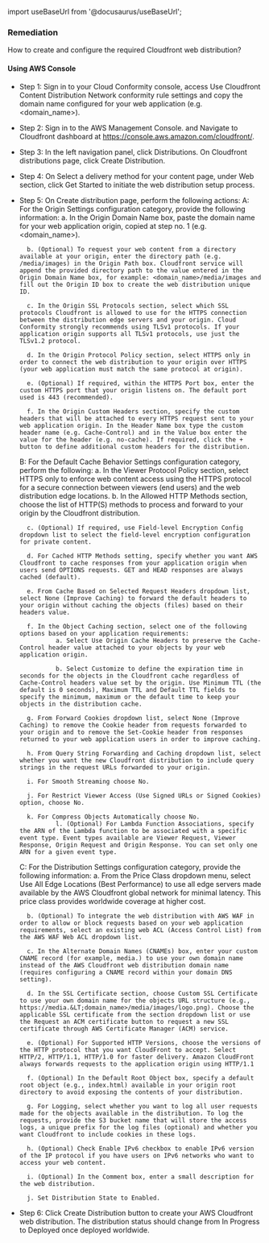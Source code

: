 import useBaseUrl from '@docusaurus/useBaseUrl';

### Remediation
How to create and configure the required Cloudfront web distribution?

#### Using AWS Console

- Step 1: Sign in to your Cloud Conformity console, access Use Cloudfront Content Distribution Network conformity rule settings and copy the domain name configured for your web application (e.g. <domain_name>).

- Step 2: Sign in to the AWS Management Console. and Navigate to Cloudfront dashboard at https://console.aws.amazon.com/cloudfront/.

- Step 3: In the left navigation panel, click Distributions. On Cloudfront distributions page, click Create Distribution.

- Step 4: On Select a delivery method for your content page, under Web section, click Get Started to initiate the web distribution setup process.

- Step 5: On Create distribution page, perform the following actions:
	 A: For the Origin Settings configuration category, provide the following information:
		a. In the Origin Domain Name box, paste the domain name for your web application origin, copied at step no. 1 (e.g. <domain_name>).
	
    	b. (Optional) To request your web content from a directory available at your origin, enter the directory path (e.g. /media/images) in the Origin Path box. Cloudfront service will append the provided directory path to the value entered in the Origin Domain Name box, for example: <domain_name>/media/images and fill out the Origin ID box to create the web distribution unique ID.
	
    	c. In the Origin SSL Protocols section, select which SSL protocols Cloudfront is allowed to use for the HTTPS connection between the distribution edge servers and your origin. Cloud Conformity strongly recommends using TLSv1 protocols. If your application origin supports all TLSv1 protocols, use just the TLSv1.2 protocol.
	
    	d. In the Origin Protocol Policy section, select HTTPS only in order to connect the web distribution to your origin over HTTPS (your web application must match the same protocol at origin).
	
    	e. (Optional) If required, within the HTTPS Port box, enter the custom HTTPS port that your origin listens on. The default port used is 443 (recommended).
	
    	f. In the Origin Custom Headers section, specify the custom headers that will be attached to every HTTPS request sent to your web application origin. In the Header Name box type the custom header name (e.g. Cache-Control) and in the Value box enter the value for the header (e.g. no-cache). If required, click the + button to define additional custom headers for the distribution.
	
     B: For the Default Cache Behavior Settings configuration category, perform the following:
				a. In the Viewer Protocol Policy section, select HTTPS only to enforce web content access using the HTTPS protocol for a secure connection between viewers (end users) and the web distribution edge locations.
		b. In the Allowed HTTP Methods section, choose the list of HTTP(S) methods to process and forward to your origin by the Cloudfront distribution.
		
        c. (Optional) If required, use Field-level Encryption Config dropdown list to select the field-level encryption configuration for private content.
	
    	d. For Cached HTTP Methods setting, specify whether you want AWS Cloudfront to cache responses from your application origin when users send OPTIONS requests. GET and HEAD responses are always cached (default).
	
    	e. From Cache Based on Selected Request Headers dropdown list, select None (Improve Caching) to forward the default headers to your origin without caching the objects (files) based on their headers value.
	
    	f. In the Object Caching section, select one of the following options based on your application requirements:
				a. Select Use Origin Cache Headers to preserve the Cache-Control header value attached to your objects by your web application origin.
	
    			b. Select Customize to define the expiration time in seconds for the objects in the Cloudfront cache regardless of Cache-Control headers value set by the origin. Use Minimum TTL (the default is 0 seconds), Maximum TTL and Default TTL fields to specify the minimum, maximum or the default time to keep your objects in the distribution cache.
	
    	g. From Forward Cookies dropdown list, select None (Improve Caching) to remove the Cookie header from requests forwarded to your origin and to remove the Set-Cookie header from responses returned to your web application users in order to improve caching.
	
    	h. From Query String Forwarding and Caching dropdown list, select whether you want the new Cloudfront distribution to include query strings in the request URLs forwarded to your origin.
	
    	i. For Smooth Streaming choose No.
	
    	j. For Restrict Viewer Access (Use Signed URLs or Signed Cookies) option, choose No.
	
    	k. For Compress Objects Automatically choose No.
				l. (Optional) For Lambda Function Associations, specify the ARN of the Lambda function to be associated with a specific event type. Event types available are Viewer Request, Viewer Response, Origin Request and Origin Response. You can set only one ARN for a given event type.
	
     C: For the Distribution Settings configuration category, provide the following information:
		a. From the Price Class dropdown menu, select Use All Edge Locations (Best Performance) to use all edge servers made available by the AWS Cloudfront global network for minimal latency. This price class provides worldwide coverage at higher cost.
	
    	b. (Optional) To integrate the web distribution with AWS WAF in order to allow or block requests based on your web application requirements, select an existing web ACL (Access Control List) from the AWS WAF Web ACL dropdown list.
	
    	c. In the Alternate Domain Names (CNAMEs) box, enter your custom CNAME record (for example, media.) to use your own domain name instead of the AWS Cloudfront web distribution domain name (requires configuring a CNAME record within your domain DNS setting).
	
    	d. In the SSL Certificate section, choose Custom SSL Certificate to use your own domain name for the objects URL structure (e.g., https://media.&LT;domain_name>/media/images/logo.png). Choose the applicable SSL certificate from the section dropdown list or use the Request an ACM certificate button to request a new SSL certificate through AWS Certificate Manager (ACM) service.
	
    	e. (Optional) For Supported HTTP Versions, choose the versions of the HTTP protocol that you want CloudFront to accept. Select HTTP/2, HTTP/1.1, HTTP/1.0 for faster delivery. Amazon CloudFront always forwards requests to the application origin using HTTP/1.1
	
    	f. (Optional) In the Default Root Object box, specify a default root object (e.g., index.html) available in your origin root directory to avoid exposing the contents of your distribution.
	
    	g. For Logging, select whether you want to log all user requests made for the objects available in the distribution. To log the requests, provide the S3 bucket name that will store the access logs, a unique prefix for the log files (optional) and whether you want Cloudfront to include cookies in these logs.
	
    	h. (Optional) Check Enable IPv6 checkbox to enable IPv6 version of the IP protocol if you have users on IPv6 networks who want to access your web content.
	
    	i. (Optional) In the Comment box, enter a small description for the web distribution.
	
    	j. Set Distribution State to Enabled.

- Step 6: Click Create Distribution button to create your AWS Cloudfront web distribution. The distribution status should change from In Progress to Deployed once deployed worldwide.